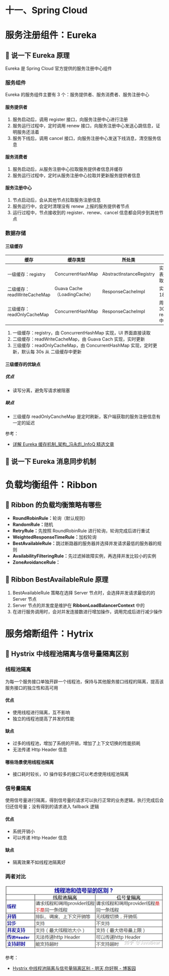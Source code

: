 # 十一、Spring Cloud

# 服务注册组件：Eureka

## 📌 说一下 Eureka 原理

Eureka 是 Spring Cloud 官方提供的服务注册中心组件

### 服务组件

Eureka 的服务组件主要有 3 个：服务提供者、服务消费者、服务注册中心

#### 服务提供者

1. 服务启动后，调用 register 接口，向服务注册中心进行注册
2. 服务运行过程中，定时调用 renew 接口，向服务注册中心发送心跳信息，证明服务还活着
3. 服务下线后，调用 cancel 接口，向服务注册中心发送下线消息，清空服务信息

#### 服务消费者

1. 服务启动后，从服务注册中心拉取服务提供者信息并缓存
2. 服务运行过程中，定时从服务注册中心拉取并更新服务提供者信息

#### 服务注册中心

1. 节点启动后，会从其他节点拉取服务注册信息
2. 服务运行中，会定时清理没有 renew 上报的服务提供者节点
3. 运行过程中，节点接收到的 register、renew、cancel 信息都会同步到其他节点

### 数据存储

#### 三级缓存

| 缓存                        | 缓存类型                         | 所处类                   | 概述                                                               |
| --------------------------- | -------------------------------- | ------------------------ | ------------------------------------------------------------------ |
| 一级缓存：registry          | ConcurrentHashMap                | AbstractInstanceRegistry | 实时更新，又名注册表，UI 界面从这里获取服务注册信息；              |
| 二级缓存：readWriteCacheMap | Guava Cache<br/>（LoadingCache） | ResponseCacheImpl        | 实时更新，缓存时间 180 秒；                                        |
| 三级缓存：readOnlyCacheMap  | ConcurrentHashMap                | ResponseCacheImpl        | 周期更新，默认每 30s 从二级缓存 readWriteCacheMap 中同步数据更新； |

1. 一级缓存：registry，由 ConcurrentHashMap 实现，UI 界面直接读取
2. 二级缓存：readWriteCacheMap，由 Guava Cach 实现，实时更新
3. 三级缓存：readOnlyCacheMap，由 ConcurrentHashMap 实现，定时更新，默认每 30s 从 二级缓存中更新

#### 三级缓存的优缺点

##### 优点

- 读写分离，避免写请求被阻塞

##### 缺点

- 三级缓存 readOnlyCancheMap 是定时刷新，客户端获取的服务注册信息有一定的延迟

参考：

- [详解 Eureka 缓存机制_架构_冯永彪_InfoQ 精选文章](https://www.infoq.cn/article/y_1bcrblonu61s1gbgsu)

## 📌 说一下 Eureka 消息同步机制

# 负载均衡组件：Ribbon

## 📌 Ribbon 的负载均衡策略有哪些

- <strong>RoundRobinRule：</strong>轮询（默认规则）
- <strong>RandomRule：</strong>随机
- <strong>RetryRule：</strong>先按照 RoundRobinRule 进行轮询，轮询完成后进行重试
- <strong>WeightedResponseTimeRule：</strong>加权轮询
- <strong>BestAvailableRule：</strong>跳过断路器的服务器并选择并发请求最低的服务器的规则
- <strong>AvailabilityFilteringRule：</strong>先过滤掉故障实例，再选择并发比较小的实例
- <strong>ZoneAvoidanceRule：</strong>

## 📌 Ribbon BestAvailableRule 原理

1. BestAvailableRule 策略在选择 Server 节点时，会选择并发请求最低的的 Server 节点
2. Server 节点的并发度是维护在  <strong>RibbonLoadBalancerContext</strong> 中的
3. 在进行服务调用时，会对并发连接数进行增加操作，调用完成后进行减少操作

# 服务熔断组件：Hytrix

## 📌 Hystrix 中线程池隔离与信号量隔离区别

### 线程池隔离

为每一个服务接口单独开辟一个线程池，保持与其他服务接口线程的隔离，提高该服务接口的独立性和高可用

#### 优点

- 使用线程进行隔离，互不影响
- 独立的线程池提高了并发的性能

#### 缺点

- 过多的线程池，增加了系统的开销，增加了上下文切换的性能损耗
- 无法传递 Http Header 信息

#### 哪些场景使用线程池隔离

- 接口耗时较长，IO 操作较多的接口可以考虑使用线程池隔离

### 信号量隔离

使用信号量进行隔离，得到信号量的请求可以执行正常的业务逻辑，执行完成后会归还信号量；没有得到的请求进入 fallback 逻辑

#### 优点

- 系统开销小
- 可以传递 Http Header 信息

#### 缺点

- 隔离效果不如线程池隔离好

### 两者对比

![](static/boxcnjKAQfdiumHb8QJMf4s2Ute.png)

参考：

- [Hystrix 中线程池隔离与信号量隔离区别 - 明天,你好啊 - 博客园](https://www.cnblogs.com/ming-blogs/p/14596721.html)
